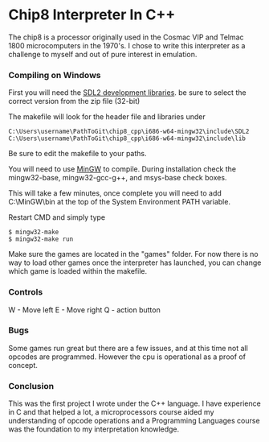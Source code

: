 # Chip8 Interpreter In C++

The chip8 is a processor originally used in the Cosmac VIP and Telmac 1800 microcomputers in the 1970's.
I chose to write this interpreter as a challenge to myself and out of pure interest in emulation. 

### Compiling on Windows

First you will need the [SDL2 development libraries](https://www.libsdl.org/download-2.0.php). be sure to select the correct version from the zip file (32-bit) 

The makefile will look for the header file and libraries under

```
C:\Users\username\PathToGit\chip8_cpp\i686-w64-mingw32\include\SDL2
C:\Users\username\PathToGit\chip8_cpp\i686-w64-mingw32\include\lib
```

Be sure to edit the makefile to your paths.

You will need to use [MinGW](https://sourceforge.net/projects/mingw/files/) to compile.
During installation check the mingw32-base, mingw32-gcc-g++, and msys-base check boxes.

This will take a few minutes, once complete you will need to add C:\MinGW\bin at the top of the System Environment PATH variable.


Restart CMD and simply type

```
$ mingw32-make 
$ mingw32-make run
```
Make sure the games are located in the "games" folder.
For now there is no way to load other games once the interpreter has launched, you can change which game is loaded within the makefile.

### Controls

W - Move left
E - Move right
Q - action button

### Bugs

Some games run great but there are a few issues, and at this time not all opcodes are programmed. However the cpu is operational as a proof of concept.

### Conclusion

This was the first project I wrote under the C++ language. I have experience in C and that helped a lot, a microprocessors course aided my understanding of opcode operations and a Programming Languages course was the foundation to my interpretation knowledge.
